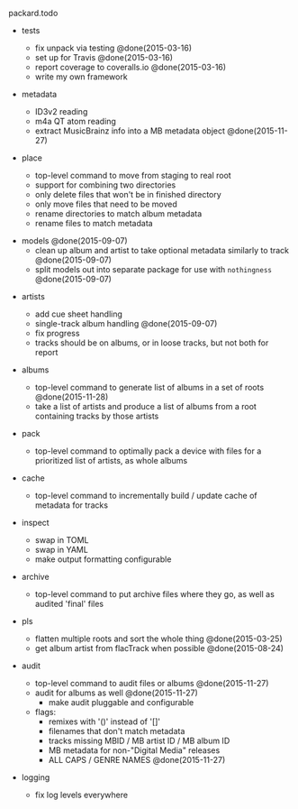 packard.todo

* tests
	- fix unpack via testing @done(2015-03-16)
	- set up for Travis @done(2015-03-16)
	- report coverage to coveralls.io @done(2015-03-16)
	- write my own framework

* metadata
	- ID3v2 reading
	- m4a QT atom reading
	- extract MusicBrainz info into a MB metadata object @done(2015-11-27)

* place
	- top-level command to move from staging to real root
	- support for combining two directories
	- only delete files that won't be in finished directory
	- only move files that need to be moved
	- rename directories to match album metadata
	- rename files to match metadata

- models @done(2015-09-07)
	- clean up album and artist to take optional metadata similarly to track @done(2015-09-07)
	- split models out into separate package for use with `nothingness` @done(2015-09-07)

* artists
	- add cue sheet handling
	- single-track album handling @done(2015-09-07)
	- fix progress
	- tracks should be on albums, or in loose tracks, but not both for report

* albums
	- top-level command to generate list of albums in a set of roots @done(2015-11-28)
	- take a list of artists and produce a list of albums from a root containing tracks by those artists

* pack
	- top-level command to optimally pack a device with files for a prioritized list of artists, as whole albums

* cache
	- top-level command to incrementally build / update cache of metadata for tracks

* inspect
	- swap in TOML
	- swap in YAML
	- make output formatting configurable

* archive
	- top-level command to put archive files where they go, as well as audited 'final' files

* pls
	- flatten multiple roots and sort the whole thing @done(2015-03-25)
	- get album artist from flacTrack when possible @done(2015-08-24)

* audit
	- top-level command to audit files or albums @done(2015-11-27)
	- audit for albums as well @done(2015-11-27)
        - make audit pluggable and configurable
	- flags:
		- remixes with '()' instead of '[]'
		- filenames that don't match metadata
		- tracks missing MBID / MB artist ID / MB album ID
		- MB metadata for non-"Digital Media" releases
		- ALL CAPS / GENRE NAMES @done(2015-11-27)

* logging
	- fix log levels everywhere
